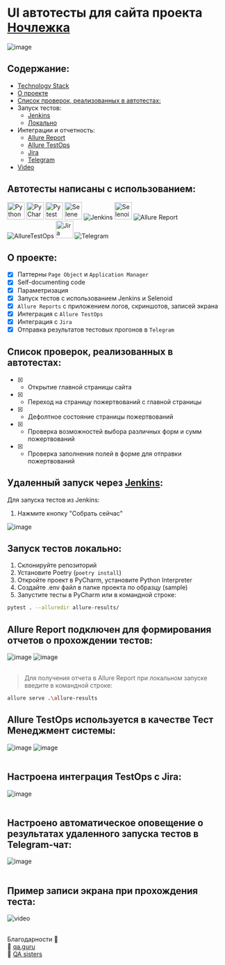 # UI автотесты для сайта проекта [Ночлежка](https://homeless.ru//)
![image](homeless_test_python/resources/img/screenshots/homeless_mainpage.png)

## Содержание:
- [Technology Stack](#автотесты-написаны-с-использованием)
- [О проекте](#о-проекте)
- [Список проверок, реализованных в автотестах:](#список-проверок-реализованных-в-автотстах)
- Запуск тестов:
  - [Jenkins](#удаленный-запуск-через-jenkins)
  - [Локально](#запуск-тестов-локально)
- Интеграции и отчетность:
  - [Allure Report](#allure-report-подключен-для-формирования-отчетов-о-прохождении-тестов)
  - [Allure TestOps](#allure-testOps-используется-в-качестве-Тест-Менеджмент-системы)
  - [Jira](#настроена-интеграция-TestOps-с-Jira)
  - [Telegram](#настроено-автоматическое-оповещение-о-результатах-удаленного-запуска-тестов-в-Telegram-чат)
- [Video](#пример-записи-экрана-при-прохождения-теста)


## Автотесты написаны с использованием:
<div>
<img src="https://github.com/slazarska/homeless_test_python/blob/main/homeless_test_python/resources/img/icons/python.png" title="Python" alt="Python" width="40" height="40"/>
<img src="https://github.com/slazarska/homeless_test_python/blob/main/homeless_test_python/resources/img/icons/pycharm.png" title="PyCharm" alt="PyCharm" width="40" height="40"/>
<img src="https://github.com/slazarska/homeless_test_python/blob/main/homeless_test_python/resources/img/icons/pytest.png" title="Pytest" alt="Pytest" width="40" height="40"/>
<img src="https://github.com/slazarska/homeless_test_python/blob/main/homeless_test_python/resources/img/icons/selene.png" title="Selene" alt="Selene" width="40" height="40"/>
<img src="https://github.com/slazarska/homeless_test_python/blob/main/homeless_test_python/resources/img/icons/Jenkins.png" title="Jenkins" alt="Jenkins"/>
<img src="https://github.com/slazarska/homeless_test_python/blob/main/homeless_test_python/resources/img/icons/selenoid.png" title="Selenoid" alt="Selenoid" width="40" height="40"/>
<img src="https://github.com/slazarska/homeless_test_python/blob/main/homeless_test_python/resources/img/icons/Allure_Report.png" title="Allure Report" alt="Allure Report"/>
<img src="https://github.com/slazarska/homeless_test_python/blob/main/homeless_test_python/resources/img/icons/AllureTestOps.png" title="AllureTestOps" alt="AllureTestOps"/>
<img src="https://github.com/slazarska/homeless_test_python/blob/main/homeless_test_python/resources/img/icons/Jira.png" title="Jira" alt="Jira" width="40" height="40"/>
<img src="https://github.com/slazarska/homeless_test_python/blob/main/homeless_test_python/resources/img/icons/Telegram.png" title="Telegram" alt="Telegram"/>
</div>

## О проекте:

- [x] Паттерны `Page Object` и `Application Manager`
- [x] Self-documenting code
- [x] Параметризация
- [x] Запуск тестов с использованием Jenkins и Selenoid
- [x] `Allure Reports` с приложением логов, скриншотов, записей экрана
- [x] Интеграция с `Allure TestOps`
- [x] Интеграция с `Jira`
- [x] Отправка результатов тестовых прогонов в `Telegram`

## Список проверок, реализованных в автотестах:

- [X] - Открытие главной страницы сайта
- [X] - Переход на страницу пожертвований с главной страницы
- [X] - Дефолтное состояние страницы пожертвований
- [X] - Проверка возможностей выбора различных форм и сумм пожертвований
- [X] - Проверка заполнения полей в форме для отправки пожертвований

## Удаленный запуск через [Jenkins](https://jenkins.autotests.cloud/job/slazarska-py-diplom-ui/):

Для запуска тестов из Jenkins:
1. Нажмите кнопку "Собрать сейчас"

![image](homeless_test_python/resources/img/screenshots/jenkins_run.png)

## Запуск тестов локально:

1. Склонируйте репозиторий
2. Установите Poetry (`poetry install`)
3. Откройте проект в PyCharm, установите Python Interpreter
4. Создайте .env файл в папке проекта по образцу (sample)
5. Запустите тесты в PyCharm или в командной строке:
```bash
pytest . --alluredir allure-results/
```

## Allure Report подключен для формирования отчетов о прохождении тестов:
![image](homeless_test_python/resources/img/screenshots/allure_report_0.png)
![image](homeless_test_python/resources/img/screenshots/allure_report_1.png)
<br />
<br />
> Для получения отчета в Allure Report при локальном запуске введите в командной строке:
```bash
allure serve .\allure-results
```

## Allure TestOps используется в качестве Тест Менеджмент системы:
![image](homeless_test_python/resources/img/screenshots/testops_1.png)
![image](homeless_test_python/resources/img/screenshots/testops_0.png)
<br />
<br />
## Настроена интеграция TestOps с Jira:
![image](homeless_test_python/resources/img/screenshots/jira.png)
<br /> 
<br />
## Настроено автоматическое оповещение о результатах удаленного запуска тестов в Telegram-чат:
![image](homeless_test_python/resources/img/screenshots/bot.png)
<br />
<br />
## Пример записи экрана при прохождения теста:
![video](homeless_test_python/resources/img/screenshots/video.gif)
<br><br>

Благодарности :pray:<br/>
:green_heart: <a target="_blank" href="https://qa.guru">qa.guru</a><br/>
:purple_heart: <a target="_blank" href="https://sites.google.com/view/qasisters/">QA sisters</a><br/>